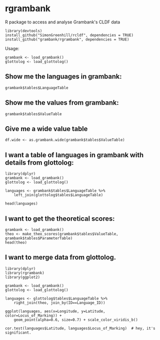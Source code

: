 # rgrambank

R package to access and analyse Grambank's CLDF data


```{r}
library(devtools)
install_github("SimonGreenhill/rcldf", dependencies = TRUE)
install_github("grambank/rgrambank", dependencies = TRUE)
```

Usage:

```{r}
grambank <- load_grambank()
glottolog <- load_glottolog()
```

## Show me the languages in grambank:

```{r}
grambank$tables$LanguageTable
```

## Show me the values from grambank:

```{r}
grambank$tables$ValueTable
```

## Give me a wide value table

```{r}
df.wide <- as.grambank.wide(grambank$tables$ValueTable)
```



## I want a table of languages in grambank with details from glottolog:

```{r}
library(dplyr)
grambank <- load_grambank()
glottolog <- load_glottolog()

languages <- grambank$tables$LanguageTable %>%
    left_join(glottolog$tables$LanguageTable)

head(languages)
```


## I want to get the theoretical scores:

```{r}
grambank <- load_grambank()
theo <- make_theo_scores(grambank$tables$ValueTable, grambank$tables$ParameterTable)
head(theo)
```

## I want to merge data from glottolog.

```{r}
library(dplyr)
library(rgrambank)
library(ggplot2)

grambank <- load_grambank()
glottolog <- load_glottolog()

languages <- glottolog$tables$LanguageTable %>%
    right_join(theo, join_by(ID==Language_ID))

ggplot(languages, aes(x=Longitude, y=Latitude, color=Locus_of_Marking)) + 
    geom_point(alpha=0.6, size=0.7) + scale_color_viridis_b()

cor.test(languages$Latitude, languages$Locus_of_Marking)  # hey, it's significant.
````
